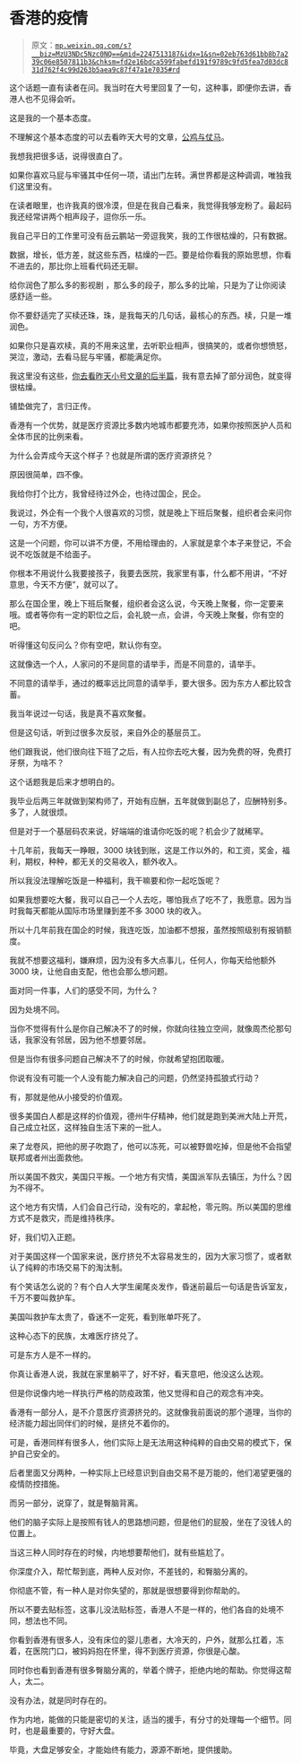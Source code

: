 # 香港的疫情

> 原文：[`mp.weixin.qq.com/s?__biz=MzU3NDc5Nzc0NQ==&mid=2247513187&idx=1&sn=02eb763d61bb8b7a239c06e8507811b3&chksm=fd2e16bdca599fabefd191f9789c9fd5fea7d03dc831d762f4c99d263b5aea9c87f47a1e7035#rd`](http://mp.weixin.qq.com/s?__biz=MzU3NDc5Nzc0NQ==&mid=2247513187&idx=1&sn=02eb763d61bb8b7a239c06e8507811b3&chksm=fd2e16bdca599fabefd191f9789c9fd5fea7d03dc831d762f4c99d263b5aea9c87f47a1e7035#rd)

这个话题一直有读者在问。我当时在大号里回复了一句，这种事，即便你去讲，香港人也不见得会听。

这是我的一个基本态度。

不理解这个基本态度的可以去看昨天大号的文章，[公鸡与仗马](http://mp.weixin.qq.com/s?__biz=MzU0MjYwNDU2Mw==&mid=2247504018&idx=2&sn=37478c1630a084839d1d356a283ef462&chksm=fb1abceecc6d35f8363e7b36645b592a3a29d5ffe234abcc583d0a45d9b4cf00af13f2da77db&scene=21#wechat_redirect)。 

我想我把很多话，说得很直白了。 

如果你喜欢马屁与牢骚其中任何一项，请出门左转。满世界都是这种调调，唯独我们这里没有。

在读者眼里，也许我真的很冷漠，但是在我自己看来，我觉得我够宠粉了。最起码我还经常讲两个相声段子，逗你乐一乐。 

我自己平日的工作里可没有岳云鹏站一旁逗我笑，我的工作很枯燥的，只有数据。 

数据，增长，低方差，就这些东西，枯燥的一匹。要是给你看我的原始思想，你看不进去的，那比你上班看代码还无聊。

给你润色了那么多的影视剧 ，那么多的段子，那么多的比喻，只是为了让你阅读感舒适一些。 

你不要舒适完了买椟还珠，珠，是我每天的几句话，最核心的东西。椟，只是一堆润色。

如果你只是喜欢椟，真的不用来这里，去听职业相声，很搞笑的，或者你想愤怒，哭泣，激动，去看马屁与牢骚，都能满足你。

我这里没有这些，[你去看昨天小号文章的后半篇](http://mp.weixin.qq.com/s?__biz=MzU3NDc5Nzc0NQ==&mid=2247513089&idx=2&sn=713a6ea0a4dbccc81e2e082814f5baf2&chksm=fd2e16dfca599fc9b0c036166d592c7213ca883ddd32825d64d914a15ac3fcdcce510c3ead77&scene=21#wechat_redirect)，我有意去掉了部分润色，就变得很枯燥。 

铺垫做完了，言归正传。 

香港有一个优势，就是医疗资源比多数内地城市都要充沛，如果你按照医护人员和全体市民的比例来看。 

为什么会弄成今天这个样子？也就是所谓的医疗资源挤兑？ 

原因很简单，四不像。

我给你打个比方，我曾经待过外企，也待过国企，民企。

我说过，外企有一个我个人很喜欢的习惯，就是晚上下班后聚餐，组织者会来问你一句，方不方便。 

这是一个问题，你可以讲不方便，不用给理由的，人家就是拿个本子来登记，不会说不吃饭就是不给面子。 

你根本不用说什么我要接孩子，我要去医院，我家里有事，什么都不用讲，“不好意思，今天不方便”，就可以了。 

那么在国企里，晚上下班后聚餐，组织者会这么说，今天晚上聚餐，你一定要来哦。或者等你有一定的职位之后，会礼貌一点，会讲，今天晚上聚餐，你有空的吧。 

听得懂这句反问么？你有空吧，默认你有空。

这就像选一个人，人家问的不是同意的请举手，而是不同意的，请举手。 

不同意的请举手，通过的概率远比同意的请举手，要大很多。因为东方人都比较含蓄。 

我当年说过一句话，我是真不喜欢聚餐。 

但是这句话，听到过很多次反驳，来自外企的基层员工。 

他们跟我说，他们很向往下班了之后，有人拉你去吃大餐，因为免费的呀，免费打牙祭，为啥不？ 

这个话题我是后来才想明白的。 

我毕业后两三年就做到架构师了，开始有应酬，五年就做到副总了，应酬特别多。多了，人就很烦。

但是对于一个基层码农来说，好端端的谁请你吃饭的呢？机会少了就稀罕。

十几年前，我每天一睁眼，3000 块钱到账，这是工作以外的，和工资，奖金，福利，期权，种种，都无关的交易收入，额外收入。

所以我没法理解吃饭是一种福利，我干嘛要和你一起吃饭呢？ 

如果我想要吃大餐，我可以自己一个人去吃，哪怕我点了吃不了，我愿意。因为当时我每天都能从国际市场里赚到差不多 3000 块的收入。 

所以十几年前我在国企的时候，我连吃饭，加油都不想报，虽然按照级别有报销额度。 

我就不想要这福利，嫌麻烦，因为没有多大点事儿，任何人，你每天给他额外 3000 块，让他自由支配，他也会那么想问题。

面对同一件事，人们的感受不同，为什么？

因为处境不同。

当你不觉得有什么是你自己解决不了的时候，你就向往独立空间，就像周杰伦那句话，我家没有邻居，因为他不想要邻居。 

但是当你有很多问题自己解决不了的时候，你就希望抱团取暖。 

你说有没有可能一个人没有能力解决自己的问题，仍然坚持孤狼式行动？ 

有，那就是他从小接受的价值观。

很多美国白人都是这样的价值观，德州牛仔精神，他们就是跑到美洲大陆上开荒，自己成立社区，这样独自生活下来的一批人。 

来了龙卷风，把他的房子吹跑了，他可以冻死，可以被野兽吃掉，但是他不会指望联邦或者州出面救他。 

所以美国不救灾，美国只平叛。一个地方有灾情，美国派军队去镇压，为什么？因为不得不。 

这个地方有灾情，人们会自己行动，没有吃的，拿起枪，零元购。所以美国的思维方式不是救灾，而是维持秩序。

好，我们切入正题。 

对于美国这样一个国家来说，医疗挤兑不太容易发生的，因为大家习惯了，或者默认了纯粹的市场交易下的淘汰制。 

有个笑话怎么说的？有个白人大学生阑尾炎发作，昏迷前最后一句话是告诉室友，千万不要叫救护车。 

美国叫救护车太贵了，昏迷不一定死，看到账单吓死了。

这种心态下的民族，太难医疗挤兑了。 

可是东方人是不一样的。

你真让香港人说，我就在家里躺平了，好不好，看天意吧，他没这么达观。 

但是你说像内地一样执行严格的防疫政策，他又觉得和自己的观念有冲突。 

香港有一部分人，是不介意医疗资源挤兑的。这就像我前面说的那个道理，当你的经济能力超出同伴们的时候，是挤兑不着你的。 

可是，香港同样有很多人，他们实际上是无法用这种纯粹的自由交易的模式下，保护自己安全的。 

后者里面又分两种，一种实际上已经意识到自由交易不是万能的，他们渴望更强的疫情防控措施。 

而另一部分，说穿了，就是臀脑背离。

他们的脑子实际上是按照有钱人的思路想问题，但是他们的屁股，坐在了没钱人的位置上。 

当这三种人同时存在的时候，内地想要帮他们，就有些尴尬了。 

你深度介入，帮忙帮到底，两种人反对你，不差钱的，和臀脑分离的。 

你彻底不管，有一种人是对你失望的，那就是很想要得到你帮助的。 

所以不要去贴标签，这事儿没法贴标签，香港人不是一样的，他们各自的处境不同，想法也不同。 

你看到香港有很多人，没有床位的婴儿患者，大冷天的，户外，就那么扛着，冻着，在医院门口，被妈妈抱在怀里，得不到医疗资源，你很是心酸。 

同时你也看到香港有很多臀脑分离的，举着个牌子，拒绝内地的帮助。你觉得这帮人，太二。 

没有办法，就是同时存在的。 

作为内地，能做的只能是密切的关注，适当的援手，有分寸的处理每一个细节。同时，也是最重要的，守好大盘。

毕竟，大盘足够安全，才能始终有能力，源源不断地，提供援助。